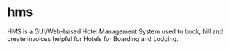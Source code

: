 # hms
HMS is a GUI/Web-based Hotel Management System used to book, bill and create invoices helpful for Hotels for Boarding and Lodging.
